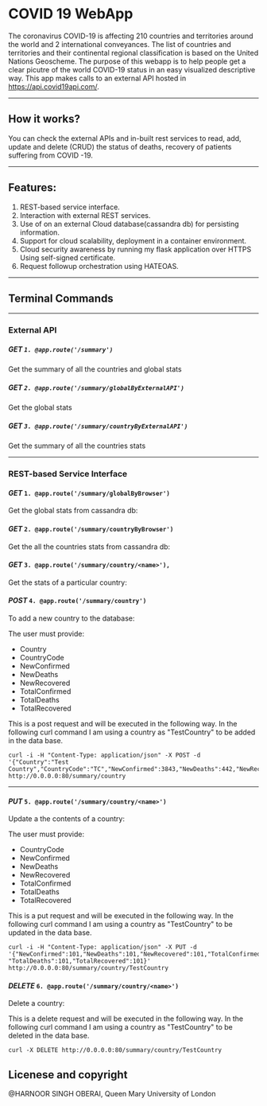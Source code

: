 # COVID 19 WebApp
The coronavirus COVID-19 is affecting 210 countries and territories around the world and 2 international conveyances. The list of countries and territories and their continental regional classification is based on the United Nations Geoscheme. The purpose of this webapp is to help people get a clear picutre of the world COVID-19 status in an easy visualized descriptive way. This app makes calls to an external API hosted in https://api.covid19api.com/. 

---

## How it works?

You can check the external APIs and in-built rest services to read, add, update and delete (CRUD) the status of deaths, recovery of patients suffering from COVID -19.

---
## Features:

1. REST-based service interface.
2. Interaction with external REST services.
3. Use of on an external Cloud database(cassandra db) for persisting information. 
4. Support for cloud scalability, deployment in a container environment.
5. Cloud security awareness by running my flask application over HTTPS Using self-signed certificate.
6. Request followup orchestration using HATEOAS.

---

## Terminal Commands

---

### External API

##### *GET* `1. @app.route('/summary')`
Get the summary of all the countries and global stats

##### *GET*  `2. @app.route('/summary/globalByExternalAPI')`
Get the global stats

##### *GET*  `3. @app.route('/summary/countryByExternalAPI')`
Get the summary of all the countries  stats

---
### REST-based Service Interface

#### *GET*  `1. @app.route('/summary/globalByBrowser')`

Get the global stats from cassandra db:

#### *GET*  `2. @app.route('/summary/countryByBrowser')`

Get the all the countries stats from cassandra db:

#### *GET*  `3. @app.route('/summary/country/<name>'),`

Get the stats of a particular country:

#### *POST*  `4. @app.route('/summary/country')`

To add a new country to the database:

The user must provide:
* Country
* CountryCode
* NewConfirmed
* NewDeaths
* NewRecovered
* TotalConfirmed
* TotalDeaths
* TotalRecovered

This is a post request and will be executed in the following way. In the following curl command I am using a country as "TestCountry" to be added in the data base.
```
curl -i -H "Content-Type: application/json" -X POST -d '{"Country":"Test Country","CountryCode":"TC","NewConfirmed":3843,"NewDeaths":442,"NewRecovered":58,"TotalConfirmed":52279,"TotalDeaths":5385,"TotalRecovered":287}' http://0.0.0.0:80/summary/country
```
----

#### *PUT* `5. @app.route('/summary/country/<name>')`

Update a the contents of a country:

The user must provide:
* CountryCode
* NewConfirmed
* NewDeaths
* NewRecovered
* TotalConfirmed
* TotalDeaths
* TotalRecovered

This is a put request and will be executed in the following way. In the following curl command I am using a country as "TestCountry" to be updated in the data base.

```
curl -i -H "Content-Type: application/json" -X PUT -d '{"NewConfirmed":101,"NewDeaths":101,"NewRecovered":101,"TotalConfirmed":101,
"TotalDeaths":101,"TotalRecovered":101}' http://0.0.0.0:80/summary/country/TestCountry
```

#### *DELETE* `6. @app.route('/summary/country/<name>')`

Delete a country:

This is a delete request and will be executed in the following way. In the following curl command I am using a country as "TestCountry" to be deleted in the data base.

```
curl -X DELETE http://0.0.0.0:80/summary/country/TestCountry
```


## Licenese and copyright
@HARNOOR SINGH OBERAI, Queen Mary University of London
